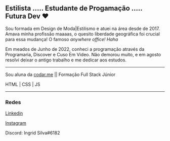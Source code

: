 ## Estilista ..... Estudante de Progamação ..... Futura Dev ♥ ##


Sou formada em Design de Moda|Estilismo e atuei na área desde de 2017.
Amava minha profissão maaaas, o quesito liberdade geográfica foi crucial para essa mudança!  O famoso *anywhere office! Haha*

Em meados de Junho de 2022, conheci a programação através da Programaria, Discover e Cuso Em Video. Não demorou muito, e em agosto resolvi deixar o antigo trabalho e me dedicar aos estudos.

---

Sou aluna da [codar.me](https://codar.me/) || Formação Full Stack Júnior

HTML  | CSS  |  JS

---

### Redes ###

[Linkedin](https://www.linkedin.com/in/ingrid-silva-cassiano-80618020a/)

[Instagram](https://www.instagram.com/ingridsilvac14/)

Discord: Ingrid Silva#6182



